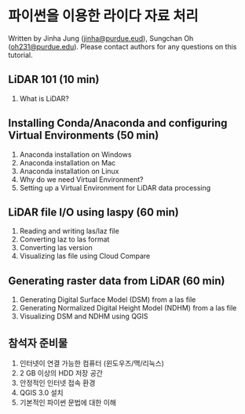 # 파이썬을 이용한 라이다 자료 처리

Written by Jinha Jung (jinha@purdue.eud), Sungchan Oh (oh231@purdue.edu).
Please contact authors for any questions on this tutorial.

## LiDAR 101 (10 min)

  1. What is LiDAR?

## Installing Conda/Anaconda and configuring Virtual Environments (50 min)

  1. Anaconda installation on Windows
  1. Anaconda installation on Mac
  1. Anaconda installation on Linux
  1. Why do we need Virtual Environment?
  1. Setting up a Virtual Environment for LiDAR data processing

## LiDAR file I/O using laspy (60 min)

  1. Reading and writing las/laz file
  1. Converting laz to las format
  1. Converting las version
  1. Visualizing las file using Cloud Compare
  
## Generating raster data from LiDAR (60 min)

  1. Generating Digital Surface Model (DSM) from a las file
  1. Generating Normalized Digital Height Model (NDHM) from a las file
  1. Visualizing DSM and NDHM using QGIS

## 참석자 준비물

  1. 인터넷이 연결 가능한 컴퓨터 (윈도우즈/맥/리눅스)
  1. 2 GB 이상의 HDD 저장 공간
  1. 안정적인 인터넷 접속 환경
  1. QGIS 3.0 설치
  1. 기본적인 파이썬 문법에 대한 이해
